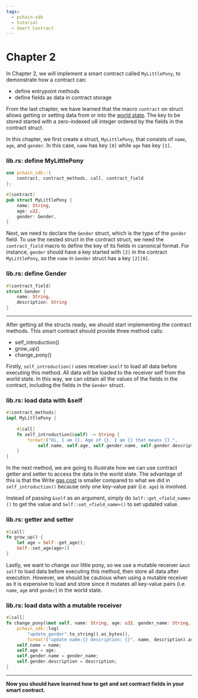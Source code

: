 ```yaml
---
tags:
  - pchain-sdk
  - tutorial
  - Smart Contract
---
```


# Chapter 2

In Chapter 2, we will implement a smart contract called `MyLittlePony`, to demonstrate how a contract can:

- define entrypoint methods
- define fields as data in contract storage


From the last chapter, we have learned that the macro `contract` on struct allows getting or setting data from or into the [world state](/concepts/storage/#world-state). 
The key to be stored started with a zero-indexed u8 integer ordered by the fields in the contract struct.

In this chapter, we first create a struct, `MyLittlePony`, that consists of `name`, `age`, and `gender`. In this case, `name` has key `[0]` while `age` has key `[1]`.


### lib.rs: define MyLittlePony
```rust
use pchain_sdk::{
    contract, contract_methods, call, contract_field
};

#[contract]
pub struct MyLittlePony {
    name: String,
    age: u32,
    gender: Gender,
}
```

Next, we need to declare the `Gender` struct, which is the type of the `gender` field. To use the nested
struct in the contract struct, we need the `contract_field` macro to define the key of its fields in canonical format.
For instance, `gender` should have a key started with `[2]` in the contract `MyLittlePony`, so the `name` in `Gender` struct has a key `[2][0]`.

### lib.rs: define Gender
```rust
#[contract_field]
struct Gender {
    name: String,
    description: String
}
```

---

After getting all the structs ready, we should start implementing the contract methods. This smart
contract should provide three method calls:

- self_introduction()
- grow_up()
- change_pony()


Firstly, `self_introduction()` uses receiver `&self` to load all data before executing this method.
All data will be loaded to the receiver self from the world state. In this way, we can obtain all the values of the fields in the contract, including the fields in the `Gender` struct.

### lib.rs: load data with &self
```rust
#[contract_methods]
impl MyLittlePony {
    
    #[call]
    fn self_introduction(&self) -> String {
        format!("Hi, I am {}. Age of {}. I am {} that means {}.",
            self.name, self.age, self.gender.name, self.gender.description)
    }
}
```

In the next method, we are going to illustrate how we can use contract getter and setter to access the data in the world state. The advantage of this is that the Write [gas cost](/concepts/gas/) is smaller compared to what we did in `self_introduction()`
because only one key-value pair (i.e. `age`) is involved.

Instead of passing `&self` as an argument, simply do `Self::get_<field_name>()` to get the value and 
`Self::set_<field_name>()` to set updated value.

### lib.rs: getter and setter
```rust
#[call]
fn grow_up() {
    let age = Self::get_age();
    Self::set_age(age+1)
}
```

Lastly, we want to change our little pony, so we use a mutable receiver `&mut self` to load data before
executing this method, then store all data after execution. However, we should be cautious when using
a mutable receiver as it is expensive to load and store since it mutates all key-value pairs (i.e. `name`, `age` and `gender`) in the world state.

### lib.rs: load data with a mutable receiver
```rust
#[call]
fn change_pony(&mut self, name: String, age: u32, gender_name: String, description: String) {
    pchain_sdk::log(
        "update_gender".to_string().as_bytes(), 
        format!("update name:{} description: {}", name, description).as_bytes());
    self.name = name;
    self.age = age;
    self.gender.name = gender_name;
    self.gender.description = description;
}
```

---

**Now you should have learned how to get and set contract fields in your smart contract.**